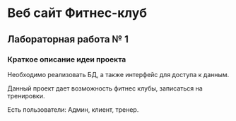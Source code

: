 # Веб сайт Фитнес-клуб

## Лабораторная работа № 1

### Краткое описание идеи проекта

Необходимо реализовать БД, а также интерфейс для доступа к данным.


Данный проект дает возможность фитнес клубы, записаться на тренировки. 

Есть пользователи: Админ, клиент, тренер. 